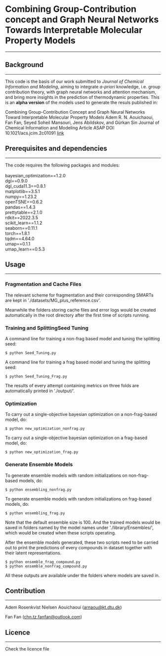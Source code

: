 # Combining Group-Contribution concept and Graph Neural Networks Towards Interpretable Molecular Property Models
***


## Background
***
This code is the basis of our work submitted to *Journal of Chemical Information and Modeling*, aiming to 
integrate *a-priori* knowledge, i.e. group contribution theory, with graph neural networks and attention mechanism, and bring more insights in the prediction of thermodynamic properties. This is an **alpha version** of the models used to generate the resuls published in:

Combining Group-Contribution Concept and Graph Neural Networks Toward Interpretable Molecular Property Models
Adem R. N. Aouichaoui, Fan Fan, Seyed Soheil Mansouri, Jens Abildskov, and Gürkan Sin
Journal of Chemical Information and Modeling Article ASAP
DOI: 10.1021/acs.jcim.2c01091 [link](https://pubs.acs.org/doi/10.1021/acs.jcim.2c01091)


## Prerequisites and dependencies
***
The code requires the following packages and modules:\
\
bayesian_optimization==1.2.0\
dgl==0.9.0\
dgl_cuda11.3==0.8.1\
matplotlib==3.5.1\
numpy==1.23.2\
openTSNE==0.6.2\
pandas==1.4.3\
prettytable==2.1.0\
rdkit==2022.3.5\
scikit_learn==1.1.2\
seaborn==0.11.1\
torch==1.8.1\
tqdm==4.64.0\
umap==0.1.1\
umap_learn==0.5.3


## Usage
***
### Fragmentation and Cache Files
The relevant scheme for fragmentation and their corresponding SMARTs are kept in './datasets/MG_plus_reference.csv'.

Meanwhile the folders storing cache files and error logs would be created automatically in the root directory after the first time of scripts running.
### Training and SplittingSeed Tuning
A command line for training a non-frag based model and tuning the splitting seed:
```commandline
$ python Seed_Tuning.py 
```
A command line for training a frag based model and tuning the splitting seed:
```commandline
$ python Seed_Tuning_Frag.py 
```
The results of every attempt containing metrics on three folds are automatically printed in './output/'.
### Optimization
To carry out a single-objective bayesian optimization on a non-frag-based model, do:
```commandline
$ python new_optimization_nonfrag.py
```
To carry out a single-objective bayesian optimization on a frag-based model, do:
```commandline
$ python new_optimization_frag.py
```
### Generate Ensemble Models
To generate ensemble models with random initializations on non-frag-based models, do:
```commandline
$ python ensembling_nonfrag.py
```
To generate ensemble models with random initializations on frag-based models, do:
```commandline
$ python ensembling_frag.py
```
Note that the default ensemble size is 100. And the trained models would be saved in folders named by the model names under './library/Ensembles/', which would be created when these scripts operating.

After the ensemble models generated, these two scripts need to be carried out to print the predictions of every compounds in dataset together with their latent representations.
```commandline
$ python ensemble_frag_compound.py
$ python ensemble_nonfrag_compound.py
```
All these outputs are available under the folders where models are saved in.
## Contribution
***
Adem Rosenkvist Nielsen Aouichaoui ([arnaou@kt.dtu.dk](arnaou@kt.dtu.dk))

Fan Fan ([chn.tz.fanfan@outlook.com](chn.tz.fanfan@outlook.com))

## Licence
***
Check the licence file

